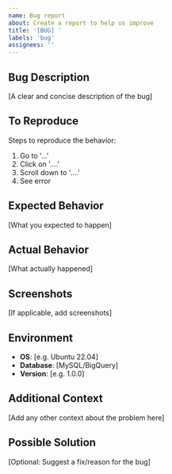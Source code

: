 ```yaml
---
name: Bug report
about: Create a report to help us improve
title: '[BUG] '
labels: 'bug'
assignees: ''
---
```


## Bug Description
[A clear and concise description of the bug]

## To Reproduce
Steps to reproduce the behavior:
1. Go to '...'
2. Click on '....'
3. Scroll down to '....'
4. See error

## Expected Behavior
[What you expected to happen]

## Actual Behavior
[What actually happened]

## Screenshots
[If applicable, add screenshots]

## Environment
- **OS**: [e.g. Ubuntu 22.04]
- **Database**: [MySQL/BigQuery]
- **Version**: [e.g. 1.0.0]

## Additional Context
[Add any other context about the problem here]

## Possible Solution
[Optional: Suggest a fix/reason for the bug]